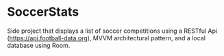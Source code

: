 # SoccerStats
Side project that displays a list of soccer competitions using a RESTful Api (https://api.football-data.org), MVVM architectural pattern, and a local database using Room.
